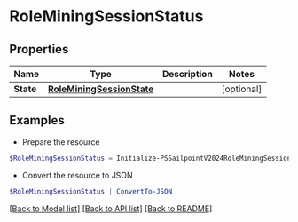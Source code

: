 # RoleMiningSessionStatus
## Properties

Name | Type | Description | Notes
------------ | ------------- | ------------- | -------------
**State** | [**RoleMiningSessionState**](RoleMiningSessionState.md) |  | [optional] 

## Examples

- Prepare the resource
```powershell
$RoleMiningSessionStatus = Initialize-PSSailpointV2024RoleMiningSessionStatus  -State null
```

- Convert the resource to JSON
```powershell
$RoleMiningSessionStatus | ConvertTo-JSON
```

[[Back to Model list]](../README.md#documentation-for-models) [[Back to API list]](../README.md#documentation-for-api-endpoints) [[Back to README]](../README.md)

